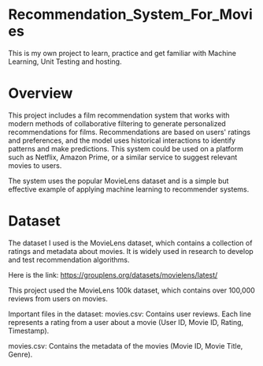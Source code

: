 # Recommendation_System_For_Movies

This is my own project to learn, practice and get familiar with Machine Learning, Unit Testing and hosting. 

# Overview

This project includes a film recommendation system that works with modern methods of collaborative filtering to generate personalized recommendations for films. Recommendations are based on users' ratings and preferences, and the model uses historical interactions to identify patterns and make predictions. This system could be used on a platform such as Netflix, Amazon Prime, or a similar service to suggest relevant movies to users.

The system uses the popular MovieLens dataset and is a simple but effective example of applying machine learning to recommender systems.

# Dataset

The dataset I used is the MovieLens dataset, which contains a collection of ratings and metadata about movies. It is widely used in research to develop and test recommendation algorithms.

Here is the link: https://grouplens.org/datasets/movielens/latest/ 

This project used the MovieLens 100k dataset, which contains over 100,000 reviews from users on movies.

Important files in the dataset:
movies.csv: Contains user reviews. Each line represents a rating from a user about a movie (User ID, Movie ID, Rating, Timestamp).

movies.csv: Contains the metadata of the movies (Movie ID, Movie Title, Genre).

